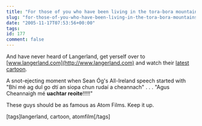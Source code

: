 ```yaml
---
title: "For those of you who have been living in the tora-bora mountains for the past two years"
slug: "for-those-of-you-who-have-been-living-in-the-tora-bora-mountains-for-the-past-two-years"
date: "2005-11-17T07:53:56+00:00"
tags:
id: 177
comment: false
---
```


And have never heard of Langerland, get yerself over to [www.langerland.com](http://www.langerland.com) and watch their [latest cartoon](http://www.langerland.com/content/view/57/59/).

A snot-ejecting moment when Sean Óg's All-Ireland speech started with "Bhí mé ag dul go dtí an siopa chun rudaí a cheannach"
.
.
.
"Agus Cheannaigh mé **uachtar reoite**!!!!!"

These guys should be as famous as Atom Films. Keep it up.

[tags]langerland, cartoon, atomfilm[/tags]

